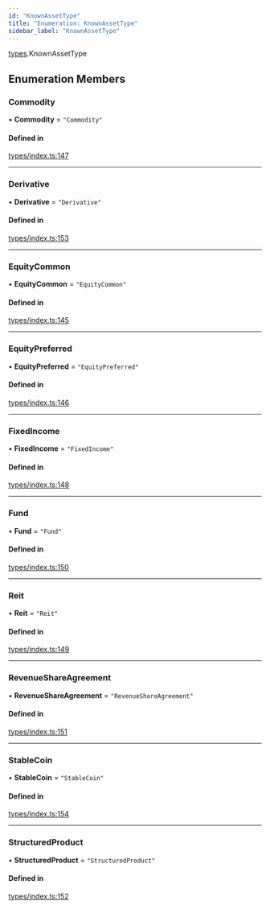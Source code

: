 ```yaml
---
id: "KnownAssetType"
title: "Enumeration: KnownAssetType"
sidebar_label: "KnownAssetType"
---
```


[types](../../../modules/Types/Types.md).KnownAssetType

## Enumeration Members

### Commodity

• **Commodity** = ``"Commodity"``

#### Defined in

[types/index.ts:147](https://github.com/PolymeshAssociation/polymesh-sdk/blob/968f8d70c/src/types/index.ts#L147)

___

### Derivative

• **Derivative** = ``"Derivative"``

#### Defined in

[types/index.ts:153](https://github.com/PolymeshAssociation/polymesh-sdk/blob/968f8d70c/src/types/index.ts#L153)

___

### EquityCommon

• **EquityCommon** = ``"EquityCommon"``

#### Defined in

[types/index.ts:145](https://github.com/PolymeshAssociation/polymesh-sdk/blob/968f8d70c/src/types/index.ts#L145)

___

### EquityPreferred

• **EquityPreferred** = ``"EquityPreferred"``

#### Defined in

[types/index.ts:146](https://github.com/PolymeshAssociation/polymesh-sdk/blob/968f8d70c/src/types/index.ts#L146)

___

### FixedIncome

• **FixedIncome** = ``"FixedIncome"``

#### Defined in

[types/index.ts:148](https://github.com/PolymeshAssociation/polymesh-sdk/blob/968f8d70c/src/types/index.ts#L148)

___

### Fund

• **Fund** = ``"Fund"``

#### Defined in

[types/index.ts:150](https://github.com/PolymeshAssociation/polymesh-sdk/blob/968f8d70c/src/types/index.ts#L150)

___

### Reit

• **Reit** = ``"Reit"``

#### Defined in

[types/index.ts:149](https://github.com/PolymeshAssociation/polymesh-sdk/blob/968f8d70c/src/types/index.ts#L149)

___

### RevenueShareAgreement

• **RevenueShareAgreement** = ``"RevenueShareAgreement"``

#### Defined in

[types/index.ts:151](https://github.com/PolymeshAssociation/polymesh-sdk/blob/968f8d70c/src/types/index.ts#L151)

___

### StableCoin

• **StableCoin** = ``"StableCoin"``

#### Defined in

[types/index.ts:154](https://github.com/PolymeshAssociation/polymesh-sdk/blob/968f8d70c/src/types/index.ts#L154)

___

### StructuredProduct

• **StructuredProduct** = ``"StructuredProduct"``

#### Defined in

[types/index.ts:152](https://github.com/PolymeshAssociation/polymesh-sdk/blob/968f8d70c/src/types/index.ts#L152)

